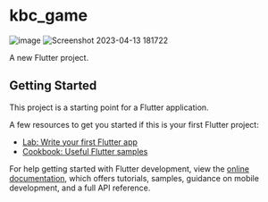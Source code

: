 # kbc_game

![image](https://user-images.githubusercontent.com/114163927/231788125-7035ca8f-961f-434a-8724-88e2c3d74716.png)
![Screenshot 2023-04-13 181722](https://user-images.githubusercontent.com/114163927/231788687-09d55e3c-f884-43f7-9045-4eb4059c8b18.png)



A new Flutter project.

## Getting Started

This project is a starting point for a Flutter application.

A few resources to get you started if this is your first Flutter project:

- [Lab: Write your first Flutter app](https://docs.flutter.dev/get-started/codelab)
- [Cookbook: Useful Flutter samples](https://docs.flutter.dev/cookbook)

For help getting started with Flutter development, view the
[online documentation](https://docs.flutter.dev/), which offers tutorials,
samples, guidance on mobile development, and a full API reference.
